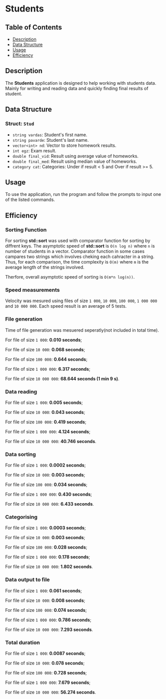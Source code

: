 # Students

## Table of Contents
- [Description](#description)
- [Data Structure](#data-structure)
- [Usage](#usage)
- [Efficiency](#efficiency)

## Description
The **Students** application is designed to help working with students data. Mainly for writing and reading data and quickly finding final results of student.

## Data Structure
### Struct: `Stud`
- `string vardas`: Student's first name.
- `string pavarde`: Student's last name.
- `vector<int> nd`: Vector to store homework results.
- `int egz`: Exam result.
- `double final_vid`: Result using average value of homeworks.
- `double final_med`: Result using median value of homeworks.
- `category cat`: Categories: Under if result < 5 and Over if result >= 5.

## Usage
To use the application, run the program and follow the prompts to input one of the listed commands.

## Efficiency

### Sorting Function
For sorting **std::sort** was used with comparator function for sorting by diffrent keys. The asymptotic speed of **std::sort** is `O(n log n)` where `n` is number of students in a vector. Comparator function in some cases campares two strings which involves cheking each cahracter in a string. Thus, for each comparison, the time complexity is `O(m)` where `m` is the average length of the strings involved.

Therfore, overall asymptotic speed of sorting is `O(m*n log(n))`.

### Speed measurements
Velocity was mesured using files of size `1 000`, `10 000`, `100 000`, `1 000 000` and `10 000 000`. Each speed result is an average of 5 tests. 

### File generation
Time of file generation was mesuered seperatly(not included in total time).

For file of size `1 000`: **0.010 seconds**;

For file of size `10 000`: **0.068 seconds**;

For file of size `100 000`: **0.644 seconds**;

For file of size `1 000 000`: **6.317 seconds**;

For file of size `10 000 000`: **68.644 seconds (1 min 9 s)**.

### Data reading
For file of size `1 000`: **0.005 seconds**;

For file of size `10 000`: **0.043 seconds**;

For file of size `100 000`: **0.419 seconds**;

For file of size `1 000 000`: **4.124 seconds**;

For file of size `10 000 000`: **40.746 seconds**.

### Data sorting
For file of size `1 000`: **0.0002 seconds**;

For file of size `10 000`: **0.003 seconds**;

For file of size `100 000`: **0.034 seconds**;

For file of size `1 000 000`: **0.430 seconds**;

For file of size `10 000 000`: **6.433 seconds**.

### Categorising
For file of size `1 000`: **0.0003 seconds**;

For file of size `10 000`: **0.003 seconds**;

For file of size `100 000`: **0.028 seconds**;

For file of size `1 000 000`: **0.178 seconds**;

For file of size `10 000 000`: **1.802 seconds**.

### Data output to file
For file of size `1 000`: **0.061 seconds**;

For file of size `10 000`: **0.008 seconds**;

For file of size `100 000`: **0.074 seconds**;

For file of size `1 000 000`: **0.786 seconds**;

For file of size `10 000 000`: **7.293 seconds**.

### Total duration
For file of size `1 000`: **0.0087 seconds**;

For file of size `10 000`: **0.078 seconds**;

For file of size `100 000`: **0.728 seconds**;

For file of size `1 000 000`: **7.679 seconds**;

For file of size `10 000 000`: **56.274 seconds**.